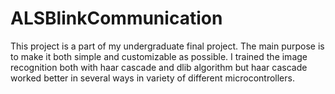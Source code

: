 # ALSBlinkCommunication
This project is a part of my undergraduate final project.
The main purpose is to make it both simple and customizable as possible.
I trained the image recognition both with haar cascade and dlib algorithm but haar cascade worked better in several ways in variety of different microcontrollers.
